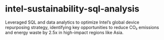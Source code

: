 # intel-sustainability-sql-analysis
Leveraged SQL and data analytics to optimize Intel’s global device repurposing strategy, identifying key opportunities to reduce CO₂ emissions and energy waste by 2.5x in high-impact regions like Asia.
